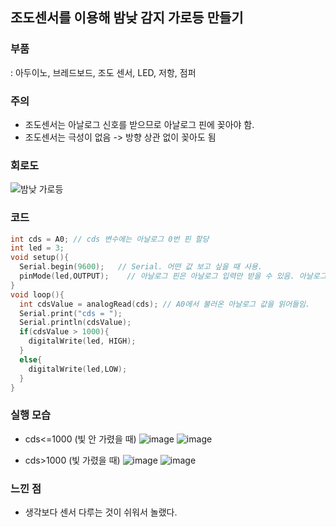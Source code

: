 ## **조도센서를 이용해 밤낮 감지 가로등 만들기**
### **부품**
: 아두이노, 브레드보드, 조도 센서, LED, 저항, 점퍼

### **주의**

* 조도센서는 아날로그 신호를 받으므로 아날로그 핀에 꽂아야 함.
* 조도센서는 극성이 없음 -> 방향 상관 없이 꽂아도 됨

### **회로도**
![밤낮 가로등](https://user-images.githubusercontent.com/78032658/114230943-b8e35000-99b4-11eb-9629-235412d44d15.png)

### **코드**

```c
int cds = A0; // cds 변수에는 아날로그 0번 핀 할당
int led = 3;
void setup(){
  Serial.begin(9600);   // Serial. 어떤 값 보고 싶을 때 사용.
  pinMode(led,OUTPUT);    // 아날로그 핀은 아날로그 입력만 받을 수 있음. 아날로그 출력은 아날로그 핀에서 내보낼 수 없음. 디지털 핀으로 출력 가능.
}
void loop(){
  int cdsValue = analogRead(cds); // A0에서 불러온 아날로그 값을 읽어들임.
  Serial.print("cds = ");
  Serial.println(cdsValue);
  if(cdsValue > 1000){
    digitalWrite(led, HIGH); 
  }
  else{
    digitalWrite(led,LOW);
  }
}

```

### **실행 모습**
* cds<=1000 (빛 안 가렸을 때)
![image](https://user-images.githubusercontent.com/78032658/114231563-9271e480-99b5-11eb-96eb-309b72b877d9.png)
![image](https://user-images.githubusercontent.com/78032658/114231573-969e0200-99b5-11eb-8283-41212a49b710.png)

* cds>1000 (빛 가렸을 때)
![image](https://user-images.githubusercontent.com/78032658/114231629-a3225a80-99b5-11eb-8e28-39454365186f.png)
![image](https://user-images.githubusercontent.com/78032658/114231656-ad445900-99b5-11eb-89b8-0e3ddbd2f4dd.png)


### **느낀 점**
* 생각보다 센서 다루는 것이 쉬워서 놀랬다.

